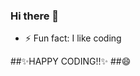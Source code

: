 ### Hi there 👋

<!--
- 🌱 I’m currently learning how to become a professional full-stack developer 👯
- 📫 You can reach me via email at noela.murugi@student.moringaschool.com 
-->
- ⚡ Fun fact: I like coding 

##✨HAPPY CODING!!✨
##😄

